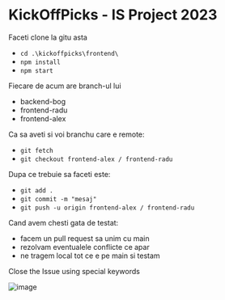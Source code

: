 # KickOffPicks - IS Project 2023

Faceti clone la gitu asta

- `cd .\kickoffpicks\frontend\`
- `npm install`
- `npm start`

Fiecare de acum are branch-ul lui

- backend-bog
- frontend-radu
- frontend-alex

Ca sa aveti si voi branchu care e remote:

- `git fetch`
- `git checkout frontend-alex / frontend-radu`

Dupa ce trebuie sa faceti este:

- `git add .`
- `git commit -m "mesaj"`
- `git push -u origin frontend-alex / frontend-radu`

Cand avem chesti gata de testat:

- facem un pull request sa unim cu main
- rezolvam eventualele conflicte ce apar
- ne tragem local tot ce e pe main si testam

Close the Issue using special keywords

![image](https://github.com/BRA-Team/kick-off-picks/assets/126898116/4ced00d2-8224-477a-ac4d-c004bd06b64f)
